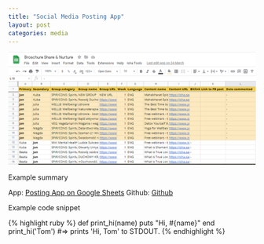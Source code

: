 ```yaml
---
title: "Social Media Posting App"
layout: post
categories: media
---
```


![Social Media Posting App](/assets/posting-app-thumbnail.png)

Example summary

App: [Posting App on Google Sheets][posting-app]
Github: [Github][github]


Example code snippet

{% highlight ruby %}
def print_hi(name)
  puts "Hi, #{name}"
end
print_hi('Tom')
#=> prints 'Hi, Tom' to STDOUT.
{% endhighlight %}

[posting-app]: https://docs.google.com/spreadsheets/d/1aEwVAFVsE5zDzhRyN-DG1fK8AJcUzxy-IGMHVpcl6wY/edit#gid=1071128398
[github]: https://github.com/viktorbobinski/Share-Nurture-Posting-App
